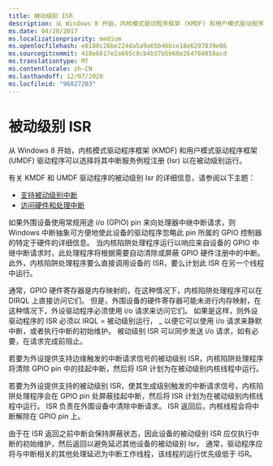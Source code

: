 ```yaml
---
title: 被动级别 ISR
description: 从 Windows 8 开始，内核模式驱动程序框架 (KMDF) 和用户模式驱动程序框架 (UMDF) 驱动程序可以选择将其中断服务例程注册 (Isr) 以在被动级别运行。
ms.date: 04/20/2017
ms.localizationpriority: medium
ms.openlocfilehash: e0180c26be224da5a9a65b46bce18e6297039e06
ms.sourcegitcommit: 418e6617e2a695c9cb4b37b5b60e264760858acd
ms.translationtype: MT
ms.contentlocale: zh-CN
ms.lasthandoff: 12/07/2020
ms.locfileid: "96827203"
---
```

# <a name="passive-level-isrs"></a>被动级别 ISR


从 Windows 8 开始，内核模式驱动程序框架 (KMDF) 和用户模式驱动程序框架 (UMDF) 驱动程序可以选择将其中断服务例程注册 (Isr) 以在被动级别运行。

有关 KMDF 和 UMDF 驱动程序的被动级别 Isr 的详细信息，请参阅以下主题：

-   [支持被动级别中断](../wdf/supporting-passive-level-interrupts.md)
-   [访问硬件和处理中断](../wdf/accessing-hardware-and-handling-interrupts.md)

如果外围设备使用常规用途 i/o (GPIO) pin 来向处理器中继中断请求，则 Windows 中断抽象可方便地使此设备的驱动程序忽略此 pin 所属的 GPIO 控制器的特定于硬件的详细信息。 当内核陷阱处理程序运行以响应来自设备的 GPIO 中继中断请求时，此处理程序将根据需要自动清除或屏蔽 GPIO 硬件注册中的中断。 此外，内核陷阱处理程序要么直接调用设备的 ISR，要么计划此 ISR 在另一个线程中运行。

通常，GPIO 硬件寄存器是内存映射的，在这种情况下，内核陷阱处理程序可以在 DIRQL 上直接访问它们。 但是，外围设备的硬件寄存器可能未进行内存映射，在这种情况下，外设驱动程序必须使用 i/o 请求来访问它们。 如果是这样，则外设驱动程序的 ISR 必须以 IRQL = 被动级别运行， \_ 以便它可以使用 i/o 请求来静默中断，或者执行中断的初始维护。 被动级别 ISR 可以同步发送 i/o 请求，如有必要，在请求完成前阻止。

若要为外设提供支持边缘触发的中断请求信号的被动级别 ISR，内核陷阱处理程序将清除 GPIO pin 中的挂起中断，然后将 ISR 计划为在被动级别内核线程中运行。

若要为外设提供支持的被动级别 ISR，使其生成级别触发的中断请求信号，内核陷阱处理程序会在 GPIO pin 处屏蔽挂起中断，然后将 ISR 计划为在被动级别内核线程中运行。 ISR 负责在外围设备中清除中断请求。 ISR 返回后，内核线程会将中断解除在 GPIO pin 上。

由于在 ISR 返回之前中断会保持屏蔽状态，因此设备的被动级别 ISR 应仅执行中断的初始维护，然后返回以避免延迟其他设备的被动级别 Isr。 通常，驱动程序应将与中断相关的其他处理延迟为中断工作线程，该线程的运行优先级低于 ISR。

 

